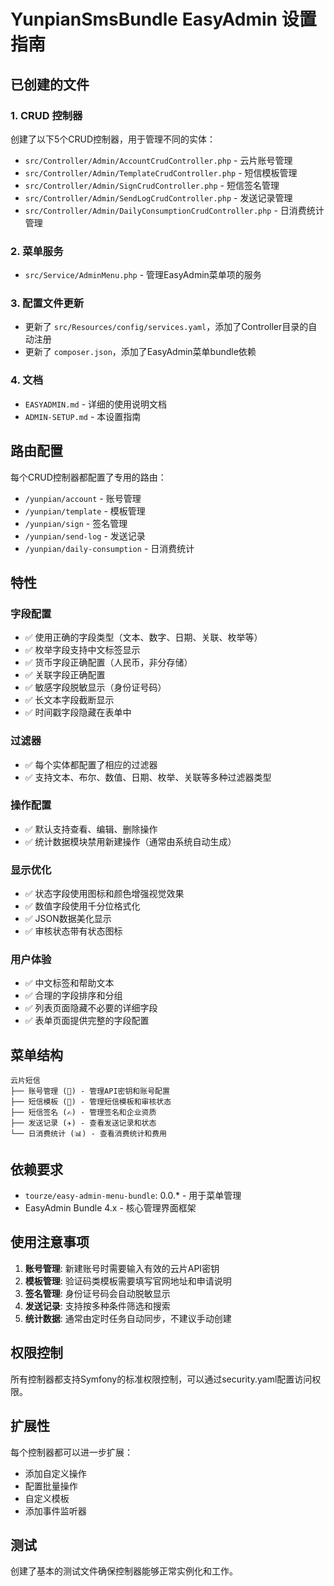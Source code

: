# YunpianSmsBundle EasyAdmin 设置指南

## 已创建的文件

### 1. CRUD 控制器

创建了以下5个CRUD控制器，用于管理不同的实体：

- `src/Controller/Admin/AccountCrudController.php` - 云片账号管理
- `src/Controller/Admin/TemplateCrudController.php` - 短信模板管理
- `src/Controller/Admin/SignCrudController.php` - 短信签名管理  
- `src/Controller/Admin/SendLogCrudController.php` - 发送记录管理
- `src/Controller/Admin/DailyConsumptionCrudController.php` - 日消费统计管理

### 2. 菜单服务

- `src/Service/AdminMenu.php` - 管理EasyAdmin菜单项的服务

### 3. 配置文件更新

- 更新了 `src/Resources/config/services.yaml`，添加了Controller目录的自动注册
- 更新了 `composer.json`，添加了EasyAdmin菜单bundle依赖

### 4. 文档

- `EASYADMIN.md` - 详细的使用说明文档
- `ADMIN-SETUP.md` - 本设置指南

## 路由配置

每个CRUD控制器都配置了专用的路由：

- `/yunpian/account` - 账号管理
- `/yunpian/template` - 模板管理
- `/yunpian/sign` - 签名管理
- `/yunpian/send-log` - 发送记录
- `/yunpian/daily-consumption` - 日消费统计

## 特性

### 字段配置
- ✅ 使用正确的字段类型（文本、数字、日期、关联、枚举等）
- ✅ 枚举字段支持中文标签显示
- ✅ 货币字段正确配置（人民币，非分存储）
- ✅ 关联字段正确配置
- ✅ 敏感字段脱敏显示（身份证号码）
- ✅ 长文本字段截断显示
- ✅ 时间戳字段隐藏在表单中

### 过滤器
- ✅ 每个实体都配置了相应的过滤器
- ✅ 支持文本、布尔、数值、日期、枚举、关联等多种过滤器类型

### 操作配置
- ✅ 默认支持查看、编辑、删除操作
- ✅ 统计数据模块禁用新建操作（通常由系统自动生成）

### 显示优化
- ✅ 状态字段使用图标和颜色增强视觉效果
- ✅ 数值字段使用千分位格式化
- ✅ JSON数据美化显示
- ✅ 审核状态带有状态图标

### 用户体验
- ✅ 中文标签和帮助文本
- ✅ 合理的字段排序和分组
- ✅ 列表页面隐藏不必要的详细字段
- ✅ 表单页面提供完整的字段配置

## 菜单结构

```
云片短信
├── 账号管理 (🔑) - 管理API密钥和账号配置
├── 短信模板 (📄) - 管理短信模板和审核状态
├── 短信签名 (✍️) - 管理签名和企业资质
├── 发送记录 (✈️) - 查看发送记录和状态
└── 日消费统计 (📊) - 查看消费统计和费用
```

## 依赖要求

- `tourze/easy-admin-menu-bundle`: 0.0.* - 用于菜单管理
- EasyAdmin Bundle 4.x - 核心管理界面框架

## 使用注意事项

1. **账号管理**: 新建账号时需要输入有效的云片API密钥
2. **模板管理**: 验证码类模板需要填写官网地址和申请说明
3. **签名管理**: 身份证号码会自动脱敏显示
4. **发送记录**: 支持按多种条件筛选和搜索
5. **统计数据**: 通常由定时任务自动同步，不建议手动创建

## 权限控制

所有控制器都支持Symfony的标准权限控制，可以通过security.yaml配置访问权限。

## 扩展性

每个控制器都可以进一步扩展：
- 添加自定义操作
- 配置批量操作
- 自定义模板
- 添加事件监听器

## 测试

创建了基本的测试文件确保控制器能够正常实例化和工作。 